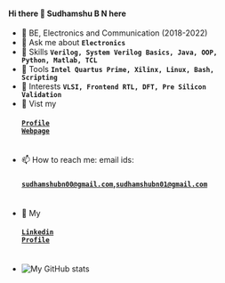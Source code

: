 #### Hi there 👋 Sudhamshu B N here
- 🌱 BE, Electronics and Communication (2018-2022)
- 💬 Ask me about <code><b>Electronics</b></code>
- 💬 Skills <code><b>Verilog, System Verilog Basics, Java, OOP, Python, Matlab, TCL</b></code>
- 💬 Tools <code><b>Intel Quartus Prime, Xilinx, Linux, Bash, Scripting</b></code>
- 💬 Interests <code><b>VLSI, Frontend RTL, DFT, Pre Silicon Validation</b></code>
- 🌱 Vist my <h4><a href=https://sudhamshu091.github.io/><code>Profile Webpage</code></a></h4><br>
- 📫 How to reach me: email ids:<h4><code>sudhamshubn00@gmail.com</code>,<code>sudhamshubn01@gmail.com</code></h4><br>
- 🔭 My <h4><a href=https://www.linkedin.com/in/sudhamshu-b-n-760bb7171/><code>Linkedin Profile</code></a></h4><br>
- ![My GitHub stats](https://github-readme-stats.vercel.app/api?username=sudhamshu091&theme=highcontrast&show_icons=true&count_private=true)
